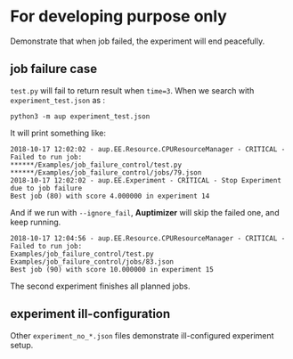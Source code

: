 # For developing purpose only

Demonstrate that when job failed, the experiment will end peacefully.

## job failure case

`test.py` will fail to return result when `time=3`.
When we search with `experiment_test.json` as :

    python3 -m aup experiment_test.json
    
It will print something like:

    2018-10-17 12:02:02 - aup.EE.Resource.CPUResourceManager - CRITICAL - Failed to run job:
    ******/Examples/job_failure_control/test.py
    ******/Examples/job_failure_control/jobs/79.json
    2018-10-17 12:02:02 - aup.EE.Experiment - CRITICAL - Stop Experiment due to job failure
    Best job (80) with score 4.000000 in experiment 14
    
And if we run with `--ignore_fail`, **Auptimizer** will skip the failed one, and keep running.


    2018-10-17 12:04:56 - aup.EE.Resource.CPUResourceManager - CRITICAL - Failed to run job:
    Examples/job_failure_control/test.py
    Examples/job_failure_control/jobs/83.json
    Best job (90) with score 10.000000 in experiment 15

The second experiment finishes all planned jobs.


## experiment ill-configuration

Other `experiment_no_*.json` files demonstrate ill-configured experiment setup.